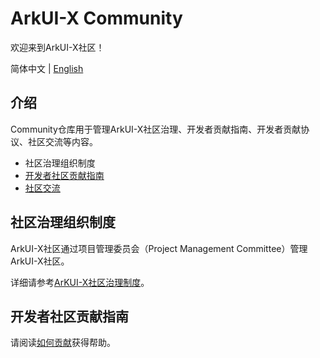# ArkUI-X Community
欢迎来到ArkUI-X社区！

简体中文 | [English](./README.en.md)

## 介绍
Community仓库用于管理ArkUI-X社区治理、开发者贡献指南、开发者贡献协议、社区交流等内容。

- 社区治理组织制度
- [开发者社区贡献指南](https://gitee.com/arkui-x/doc/blob/master/zh-cn/contribute/README.md)
- [社区交流](https://gitee.com/arkui-x/doc/blob/master/zh-cn/contribute/communication-in-community.md)

## 社区治理组织制度

ArkUI-X社区通过项目管理委员会（Project Management Committee）管理ArkUI-X社区。

详细请参考[ArKUI-X社区治理制度](https://gitee.com/arkui-x/community/blob/master/governance.md)。

## 开发者社区贡献指南

请阅读[如何贡献](https://gitee.com/arkui-x/doc/blob/master/zh-cn/contribute/how-to-contribute.md)获得帮助。





